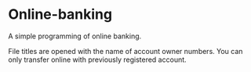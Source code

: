 # Online-banking
A simple programming of online banking.

File titles are opened with the name of account owner numbers.
You can only transfer online with previously registered account.
